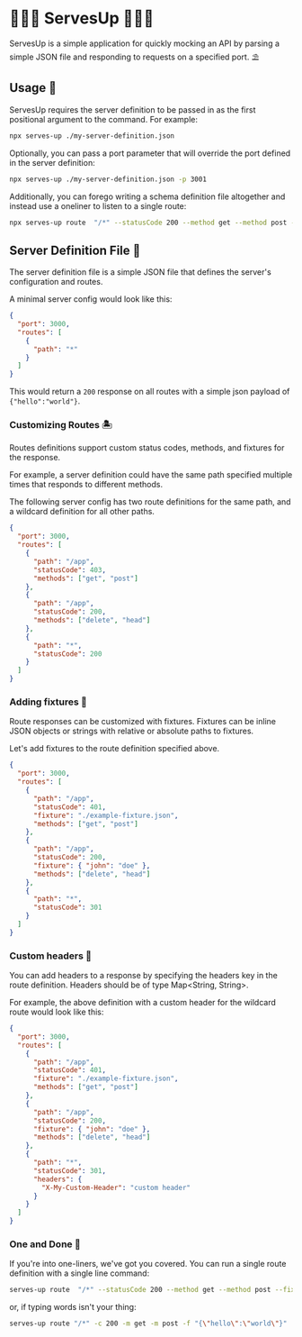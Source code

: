 # 🏄🏼‍♂️ ServesUp 🏄🏻‍♂️

ServesUp is a simple application for quickly mocking an API by parsing a simple JSON file and responding to requests on a specified port. ⛱️

## Usage 🦈

ServesUp requires the server definition to be passed in as the first positional argument to the command. For example:

```bash
npx serves-up ./my-server-definition.json
```

Optionally, you can pass a port parameter that will override the port defined in the server definition:

```bash
npx serves-up ./my-server-definition.json -p 3001
```

Additionally, you can forego writing a schema definition file altogether and instead use a oneliner to listen to a single route:

```bash
npx serves-up route  "/*" --statusCode 200 --method get --method post --fixture "{\"hello\":\"world\"}" -p 3001
```

## Server Definition File 🎣

The server definition file is a simple JSON file that defines the server's configuration and routes.

A minimal server config would look like this:

```json
{
  "port": 3000,
  "routes": [
    {
      "path": "*"
    }
  ]
}
```

This would return a `200` response on all routes with a simple json payload of `{"hello":"world"}`.

### Customizing Routes 🏝️

Routes definitions support custom status codes, methods, and fixtures for the response.

For example, a server definition could have the same path specified multiple times that responds to different methods.

The following server config has two route definitions for the same path, and a wildcard definition for all other paths.

```json
{
  "port": 3000,
  "routes": [
    {
      "path": "/app",
      "statusCode": 403,
      "methods": ["get", "post"]
    },
    {
      "path": "/app",
      "statusCode": 200,
      "methods": ["delete", "head"]
    },
    {
      "path": "*",
      "statusCode": 200
    }
  ]
}
```

### Adding fixtures 🌊

Route responses can be customized with fixtures. Fixtures can be inline JSON objects or strings with relative or absolute paths to fixtures.

Let's add fixtures to the route definition specified above.

```json
{
  "port": 3000,
  "routes": [
    {
      "path": "/app",
      "statusCode": 401,
      "fixture": "./example-fixture.json",
      "methods": ["get", "post"]
    },
    {
      "path": "/app",
      "statusCode": 200,
      "fixture": { "john": "doe" },
      "methods": ["delete", "head"]
    },
    {
      "path": "*",
      "statusCode": 301
    }
  ]
}
```

### Custom headers 🐢

You can add headers to a response by specifying the headers key in the route definition. Headers should be of type Map<String, String>.

For example, the above definition with a custom header for the wildcard route would look like this:

```json
{
  "port": 3000,
  "routes": [
    {
      "path": "/app",
      "statusCode": 401,
      "fixture": "./example-fixture.json",
      "methods": ["get", "post"]
    },
    {
      "path": "/app",
      "statusCode": 200,
      "fixture": { "john": "doe" },
      "methods": ["delete", "head"]
    },
    {
      "path": "*",
      "statusCode": 301,
      "headers": {
        "X-My-Custom-Header": "custom header"
      }
    }
  ]
}
```

### One and Done 🐠

If you're into one-liners, we've got you covered. You can run a single route definition with a single line command:

```bash
serves-up route  "/*" --statusCode 200 --method get --method post --fixture "{\"hello\":\"world\"}"
```

or, if typing words isn't your thing:

```bash
serves-up route "/*" -c 200 -m get -m post -f "{\"hello\":\"world\"}"
```
